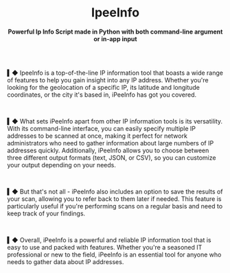 <p align="center">
    <h1 align="center"> IpeeInfo </h1>
    <p align="center"><b>Powerful Ip Info Script made in Python with both command-line argument or in-app input</b></p>
</p>
<br><br>


**▍◆** IpeeInfo  is a   top-of-the-line IP  information  tool
   that boasts a   wide range  of features to help you
   gain insight into any IP address.  Whether   you're
   looking for the  geolocation of a  specific IP, its
   latitude   and longitude   coordinates, or the city
   it's based in, iPeeInfo has got you covered.
   
<br>

**▍◆** What sets  iPeeInfo  apart from  other IP  information
    tools  is its  versatility. With  its command-line
    interface, you  can  easily   specify  multiple IP
    addresses to be scanned at once, making it perfect
    for  network  administrators   who need  to gather
    information about   large numbers of IP  addresses
    quickly.  Additionally,  iPeeInfo  allows   you to
    choose  between three  different   output  formats
    (text, JSON, or CSV),  so you  can customize  your
    output depending on your needs.
    
<br>

**▍◆** But  that's not all - iPeeInfo also includes an option
    to save the results of your scan,  allowing you to
    refer back to them later   if needed. This feature
    is particularly  useful if you're performing scans
    on a regular  basis and need to keep track of your
    findings.

<br>

**▍◆** Overall, iPeeInfo   is  a  powerful   and  reliable IP
    information tool  that is easy   to use and packed
    with    features. Whether   you're a   seasoned IT
    professional   or new to the field, iPeeInfo is an
    essential tool for anyone who needs to gather data
    about IP addresses.
